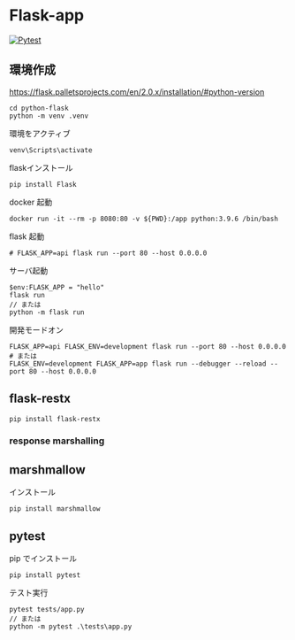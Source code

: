 # Flask-app
[![Pytest](https://github.com/kiyo27/flask-sample-app/actions/workflows/pytest.yaml/badge.svg)](https://github.com/kiyo27/flask-sample-app/actions/workflows/pytest.yaml)

## 環境作成

https://flask.palletsprojects.com/en/2.0.x/installation/#python-version

```
cd python-flask
python -m venv .venv
```

環境をアクティブ
```
venv\Scripts\activate
```

flaskインストール
```
pip install Flask
```

docker 起動

```
docker run -it --rm -p 8080:80 -v ${PWD}:/app python:3.9.6 /bin/bash
```

flask 起動

```
# FLASK_APP=api flask run --port 80 --host 0.0.0.0
```

サーバ起動
```
$env:FLASK_APP = "hello"
flask run
// または
python -m flask run
```

開発モードオン

```
FLASK_APP=api FLASK_ENV=development flask run --port 80 --host 0.0.0.0
# または
FLASK_ENV=development FLASK_APP=app flask run --debugger --reload --port 80 --host 0.0.0.0
```

## flask-restx

```
pip install flask-restx
```

### response marshalling

## marshmallow

インストール

```
pip install marshmallow
```

## pytest

pip でインストール

```
pip install pytest
```

テスト実行

```
pytest tests/app.py
// または
python -m pytest .\tests\app.py
```
